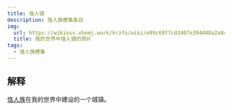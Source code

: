 ```yaml
---
title: 恪人镇
description: 恪人族梗集条目
img:
  url: https://wikioss.xhemj.work/krzfs/wiki/e99c68f7cd3407e394488a2a8dfcd593.jpg
  title: 我的世界中恪人镇的照片
tags:
  - 恪人族梗集
---
```


## 解释

[恪人族](恪人族)在我的世界中建设的一个城镇。

